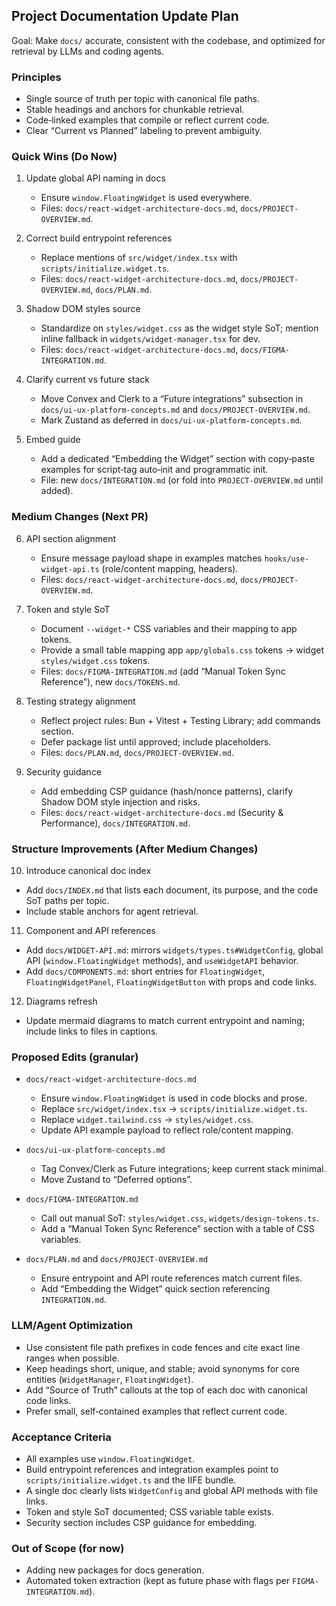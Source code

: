 ## Project Documentation Update Plan

Goal: Make `docs/` accurate, consistent with the codebase, and optimized for retrieval by LLMs and coding agents.

### Principles
- Single source of truth per topic with canonical file paths.
- Stable headings and anchors for chunkable retrieval.
- Code‑linked examples that compile or reflect current code.
- Clear “Current vs Planned” labeling to prevent ambiguity.

### Quick Wins (Do Now)
1. Update global API naming in docs
   - Ensure `window.FloatingWidget` is used everywhere.
   - Files: `docs/react-widget-architecture-docs.md`, `docs/PROJECT-OVERVIEW.md`.

2. Correct build entrypoint references
   - Replace mentions of `src/widget/index.tsx` with `scripts/initialize.widget.ts`.
   - Files: `docs/react-widget-architecture-docs.md`, `docs/PROJECT-OVERVIEW.md`, `docs/PLAN.md`.

3. Shadow DOM styles source
   - Standardize on `styles/widget.css` as the widget style SoT; mention inline fallback in `widgets/widget-manager.tsx` for dev.
   - Files: `docs/react-widget-architecture-docs.md`, `docs/FIGMA-INTEGRATION.md`.

4. Clarify current vs future stack
   - Move Convex and Clerk to a “Future integrations” subsection in `docs/ui-ux-platform-concepts.md` and `docs/PROJECT-OVERVIEW.md`.
   - Mark Zustand as deferred in `docs/ui-ux-platform-concepts.md`.

5. Embed guide
   - Add a dedicated “Embedding the Widget” section with copy‑paste examples for script‑tag auto‑init and programmatic init.
   - File: new `docs/INTEGRATION.md` (or fold into `PROJECT-OVERVIEW.md` until added).

### Medium Changes (Next PR)
6. API section alignment
   - Ensure message payload shape in examples matches `hooks/use-widget-api.ts` (role/content mapping, headers).
   - Files: `docs/react-widget-architecture-docs.md`, `docs/PROJECT-OVERVIEW.md`.

7. Token and style SoT
   - Document `--widget-*` CSS variables and their mapping to app tokens.
   - Provide a small table mapping app `app/globals.css` tokens → widget `styles/widget.css` tokens.
   - Files: `docs/FIGMA-INTEGRATION.md` (add “Manual Token Sync Reference”), new `docs/TOKENS.md`.

8. Testing strategy alignment
   - Reflect project rules: Bun + Vitest + Testing Library; add commands section.
   - Defer package list until approved; include placeholders.
   - Files: `docs/PLAN.md`, `docs/PROJECT-OVERVIEW.md`.

9. Security guidance
   - Add embedding CSP guidance (hash/nonce patterns), clarify Shadow DOM style injection and risks.
   - Files: `docs/react-widget-architecture-docs.md` (Security & Performance), `docs/INTEGRATION.md`.

### Structure Improvements (After Medium Changes)
10. Introduce canonical doc index
   - Add `docs/INDEX.md` that lists each document, its purpose, and the code SoT paths per topic.
   - Include stable anchors for agent retrieval.

11. Component and API references
   - Add `docs/WIDGET-API.md`: mirrors `widgets/types.ts#WidgetConfig`, global API (`window.FloatingWidget` methods), and `useWidgetAPI` behavior.
   - Add `docs/COMPONENTS.md`: short entries for `FloatingWidget`, `FloatingWidgetPanel`, `FloatingWidgetButton` with props and code links.

12. Diagrams refresh
   - Update mermaid diagrams to match current entrypoint and naming; include links to files in captions.

### Proposed Edits (granular)
- `docs/react-widget-architecture-docs.md`
  - Ensure `window.FloatingWidget` is used in code blocks and prose.
  - Replace `src/widget/index.tsx` → `scripts/initialize.widget.ts`.
  - Replace `widget.tailwind.css` → `styles/widget.css`.
  - Update API example payload to reflect role/content mapping.

- `docs/ui-ux-platform-concepts.md`
  - Tag Convex/Clerk as Future integrations; keep current stack minimal.
  - Move Zustand to “Deferred options”.

- `docs/FIGMA-INTEGRATION.md`
  - Call out manual SoT: `styles/widget.css`, `widgets/design-tokens.ts`.
  - Add a “Manual Token Sync Reference” section with a table of CSS variables.

- `docs/PLAN.md` and `docs/PROJECT-OVERVIEW.md`
  - Ensure entrypoint and API route references match current files.
  - Add “Embedding the Widget” quick section referencing `INTEGRATION.md`.

### LLM/Agent Optimization
- Use consistent file path prefixes in code fences and cite exact line ranges when possible.
- Keep headings short, unique, and stable; avoid synonyms for core entities (`WidgetManager`, `FloatingWidget`).
- Add “Source of Truth” callouts at the top of each doc with canonical code links.
- Prefer small, self‑contained examples that reflect current code.

### Acceptance Criteria
- All examples use `window.FloatingWidget`.
- Build entrypoint references and integration examples point to `scripts/initialize.widget.ts` and the IIFE bundle.
- A single doc clearly lists `WidgetConfig` and global API methods with file links.
- Token and style SoT documented; CSS variable table exists.
- Security section includes CSP guidance for embedding.

### Out of Scope (for now)
- Adding new packages for docs generation.
- Automated token extraction (kept as future phase with flags per `FIGMA-INTEGRATION.md`).


